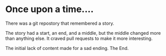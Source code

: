 # Once upon a time....

There was a git repostory that remembered a story.

The story had a start, an end, and a middle, but the middle changed more
than anything else. It craved pull requests to make it more interesting.

The initial lack of content made for a sad ending. The End.

